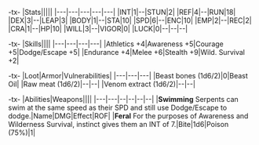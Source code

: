 -tx-
|Stats|||||
|---|---|---|---|---|
|INT|1|--|STUN|2|
|REF|4|--|RUN|18|
|DEX|3|--|LEAP|3|
|BODY|1|--|STA|10|
|SPD|6|--|ENC|10|
|EMP|2|--|REC|2|
|CRA|1|--|HP|10|
|WILL|3|--|VIGOR|0|
|LUCK|0|--|--|--|

-tx-
|Skills||||
|---|---|---|---|
|Athletics +4|Awareness +5|Courage +5|Dodge/Escape +5|
|Endurance +4|Melee +6|Stealth +9|Wild. Survival +2|

-tx-
|Loot|Armor|Vulnerabilities|
|---|---|---|
|Beast bones (1d6/2)|0|Beast Oil|
|Raw meat (1d6/2)|--|--|
|Venom extract (1d6/2)|--|--|

-tx-
|Abilities|Weapons||||
|---|---|--|--|--|--|
|**Swimming** Serpents can swim at the same speed as their SPD and still use Dodge/Escape to dodge.|Name|DMG|Effect|ROF|
|**Feral** For the purposes of Awareness and Wilderness Survival, instinct gives them an INT of 7.|Bite|1d6|Poison (75%)|1|
